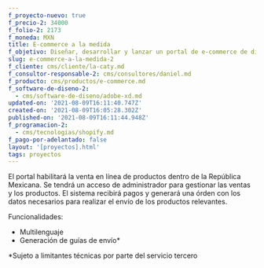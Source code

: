 ```yaml
---
f_proyecto-nuevo: true
f_precio-2: 34000
f_folio-2: 2173
f_moneda: MXN
title: E-commerce a la medida
f_objetivo: Diseñar, desarrollar y lanzar un portal de e-commerce de diseño mexicano
slug: e-commerce-a-la-medida-2
f_cliente: cms/cliente/la-caty.md
f_consultor-responsable-2: cms/consultores/daniel.md
f_producto: cms/productos/e-commerce.md
f_software-de-diseno-2:
  - cms/software-de-diseno/adobe-xd.md
updated-on: '2021-08-09T16:11:40.747Z'
created-on: '2021-08-09T16:05:28.302Z'
published-on: '2021-08-09T16:11:44.948Z'
f_programacion-2:
  - cms/tecnologias/shopify.md
f_pago-por-adelantado: false
layout: '[proyectos].html'
tags: proyectos
---
```


El portal habilitará la venta en línea de productos dentro de la República Mexicana. Se tendrá un acceso de administrador para gestionar las ventas y los productos. El sistema recibirá pagos y generará una órden con los datos necesarios para realizar el envío de los productos relevantes.

Funcionalidades:

*   Multilenguaje
*   Generación de guías de envío\*

\*Sujeto a limitantes técnicas por parte del servicio tercero
